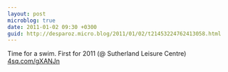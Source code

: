 ```yaml
---
layout: post
microblog: true
date: 2011-01-02 09:30 +0300
guid: http://desparoz.micro.blog/2011/01/02/t21453224762413058.html
---
```

Time for a swim. First for 2011 (@ Sutherland Leisure Centre) [4sq.com/gXANJn](http://4sq.com/gXANJn)
